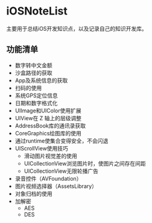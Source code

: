 # iOSNoteList 

主要用于总结iOS开发知识点，以及记录自己的知识开发库。  

## 功能清单 

  - 数字转中文金额
  - 沙盒路径的获取
  - App及系统信息的获取
  - 扫码的使用
  - 系统GPS定位信息
  - 日期和数字格式化
  - UIImage和UIColor使用扩展
  - UIView在 Z 轴上的层级调整
  - AddressBook库的通讯录获取
  - CoreGraphics绘图库的使用
  - 通过runtime使集合变得安全，不会闪退
  - UIScrollView使用技巧
    - 滑动图片视觉差的使用
    - UICollectionView浏览图片时，使图片之间存在间距
    - UICollectionView无限轮播广告
  - 录音控件（AVFoundation）
  - 图片视频选择器（AssetsLibrary）
  - 对象归档的使用
  - 加解密
    - AES
    - DES
